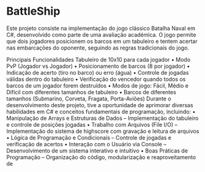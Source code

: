 # BattleShip

Este projeto consiste na implementação do jogo clássico Batalha Naval em C#, desenvolvido como parte de uma avaliação académica. O jogo permite que dois jogadores posicionem os barcos em um tabuleiro e tentem acertar nas embarcações do oponente, seguindo as regras tradicionais do jogo.

Principais Funcionalidades
  Tabuleiro de 10x10 para cada jogador
•	Modo PvP (Jogador vs Jogador)
•	Posicionamento de barcos (8 por jogador)
•	Indicação de acerto (tiro no barco) ou erro (água)
•	Controle de jogadas válidas dentro do tabuleiro
•	Verificação do vencedor quando todos os barcos de um jogador forem destruídos
•	Modos de jogo: Fácil, Médio e Difícil com diferentes tamanhos de tabuleiro
•	Barcos de diferentes tamanhos (Submarino, Corveta, Fragata, Porta-Aviões)
Durante o desenvolvimento deste projeto, tive a oportunidade de aprimorar diversas habilidades em C# e conceitos fundamentais de programação, incluindo:
•	Manipulação de Arrays e Estruturas de Dados – Implementação do tabuleiro e controle de posições jogadas
•	Trabalho com Arquivos (File I/O) – Implementação do sistema de highscore com gravação e leitura de arquivos
•	Lógica de Programação e Condicionais – Controle de jogadas e verificação de acertos
•	Interação com o Usuário via Console – Desenvolvimento de um sistema interativo e intuitivo
•	Boas Práticas de Programação – Organização do código, modularização e reaproveitamento de
